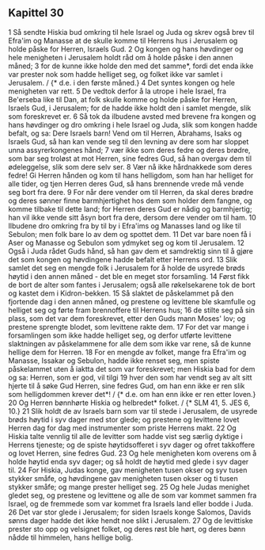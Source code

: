 ## Kapittel 30

1 Så sendte Hiskia bud omkring til hele Israel og Juda og skrev også brev til Efra'im og Manasse at de skulle komme til Herrens hus i Jerusalem og holde påske for Herren, Israels Gud.
2 Og kongen og hans høvdinger og hele menigheten i Jerusalem holdt råd om å holde påske i den annen måned;
3 for de kunne ikke holde den med det samme*, fordi det enda ikke var prester nok som hadde helliget seg, og folket ikke var samlet i Jerusalem. / {* d.e. i den første måned.}
4 Det syntes kongen og hele menigheten var rett.
5 De vedtok derfor å la utrope i hele Israel, fra Be'erseba like til Dan, at folk skulle komme og holde påske for Herren, Israels Gud, i Jerusalem; for de hadde ikke holdt den i samlet mengde, slik som foreskrevet er.
6 Så tok da ilbudene avsted med brevene fra kongen og hans høvdinger og dro omkring i hele Israel og Juda, slik som kongen hadde befalt, og sa: Dere Israels barn! Vend om til Herren, Abrahams, Isaks og Israels Gud, så han kan vende seg til den levning av dere som har sloppet unna assyrerkongenes hånd;
7 vær ikke som deres fedre og deres brødre, som bar seg troløst at mot Herren, sine fedres Gud, så han overgav dem til ødeleggelse, slik som dere selv ser.
8 Vær nå ikke hårdnakkede som deres fedre! Gi Herren hånden og kom til hans helligdom, som han har helliget for alle tider, og tjen Herren deres Gud, så hans brennende vrede må vende seg bort fra dere.
9 For når dere vender om til Herren, da skal deres brødre og deres sønner finne barmhjertighet hos dem som holder dem fangne, og komme tilbake til dette land; for Herren deres Gud er nådig og barmhjertig; han vil ikke vende sitt åsyn bort fra dere, dersom dere vender om til ham.
10 Ilbudene dro omkring fra by til by i Efra'ims og Manasses land og like til Sebulon; men folk bare lo av dem og spottet dem.
11 Det var bare noen få i Aser og Manasse og Sebulon som ydmyket seg og kom til Jerusalem.
12 Også i Juda rådet Guds hånd, så han gav dem et samdrektig sinn til å gjøre det som kongen og høvdingene hadde befalt etter Herrens ord.
13 Slik samlet det seg en mengde folk i Jerusalem for å holde de usyrede brøds høytid i den annen måned - det ble en meget stor forsamling.
14 Først fikk de bort de alter som fantes i Jerusalem; også alle røkelsekarene tok de bort og kastet dem i Kidron-bekken.
15 Så slaktet de påskelammet på den fjortende dag i den annen måned, og prestene og levittene ble skamfulle og helliget seg og førte fram brennoffere til Herrens hus;
16 de stilte seg på sin plass, som det var dem foreskrevet, etter den Guds mann Moses' lov; og prestene sprengte blodet, som levittene rakte dem.
17 For det var mange i forsamlingen som ikke hadde helliget seg, og derfor utførte levittene slaktningen av påskelammene for alle dem som ikke var rene, så de kunne hellige dem for Herren.
18 For en mengde av folket, mange fra Efra'im og Manasse, Issakar og Sebulon, hadde ikke renset seg, men spiste påskelammet uten å iaktta det som var foreskrevet; men Hiskia bad for dem og sa: Herren, som er god, vil tilgi
19 hver den som har vendt seg av alt sitt hjerte til å søke Gud Herren, sine fedres Gud, om han enn ikke er ren slik som helligdommen krever det*! / {* d.e. om han enn ikke er ren etter loven.}
20 Og Herren bønnhørte Hiskia og helbredet* folket. / {* SLM 41, 5. JES 6, 10.}
21 Slik holdt de av Israels barn som var til stede i Jerusalem, de usyrede brøds høytid i syv dager med stor glede; og prestene og levittene lovet Herren dag for dag med instrumenter som priste Herrens makt.
22 Og Hiskia talte vennlig til alle de levitter som hadde vist seg særlig dyktige i Herrens tjeneste; og de spiste høytidsofferet i syv dager og ofret takkoffere og lovet Herren, sine fedres Gud.
23 Og hele menigheten kom overens om å holde høytid enda syv dager; og så holdt de høytid med glede i syv dager til.
24 For Hiskia, Judas konge, gav menigheten tusen okser og syv tusen stykker småfe, og høvdingene gav menigheten tusen okser og ti tusen stykker småfe; og mange prester helliget seg.
25 Og hele Judas menighet gledet seg, og prestene og levittene og alle de som var kommet sammen fra Israel, og de fremmede som var kommet fra Israels land eller bodde i Juda.
26 Det var stor glede i Jerusalem; for siden Israels konge Salomos, Davids sønns dager hadde det ikke hendt noe slikt i Jerusalem.
27 Og de levittiske prester sto opp og velsignet folket, og deres røst ble hørt, og deres bønn nådde til himmelen, hans hellige bolig.
